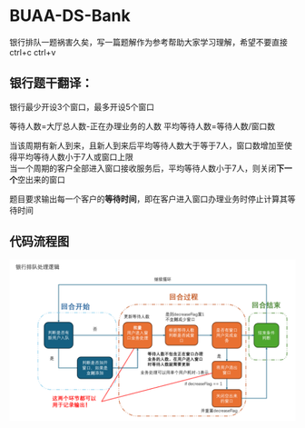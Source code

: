 # BUAA-DS-Bank
银行排队一题祸害久矣，写一篇题解作为参考帮助大家学习理解，希望不要直接ctrl+c ctrl+v
## 银行题干翻译：

银行最少开设3个窗口，最多开设5个窗口

等待人数=大厅总人数-正在办理业务的人数
平均等待人数=等待人数/窗口数

当该周期有新人到来，且新人到来后平均等待人数大于等于7人，窗口数增加至使得平均等待人数小于7人或窗口上限<br>
当一个周期的客户全部进入窗口接收服务后，平均等待人数小于7人，则关闭**下一个**空出来的窗口<br>

题目要求输出每一个客户的**等待时间**，即在客户进入窗口办理业务时停止计算其等待时间

## 代码流程图
<img src="description.png">
